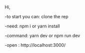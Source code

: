 Hi, 


-to start you can:
clone the rep 

-need:
npm i or yarn install

-command:
yarn dev or npm run dev

-open :
http://localhost:3000/